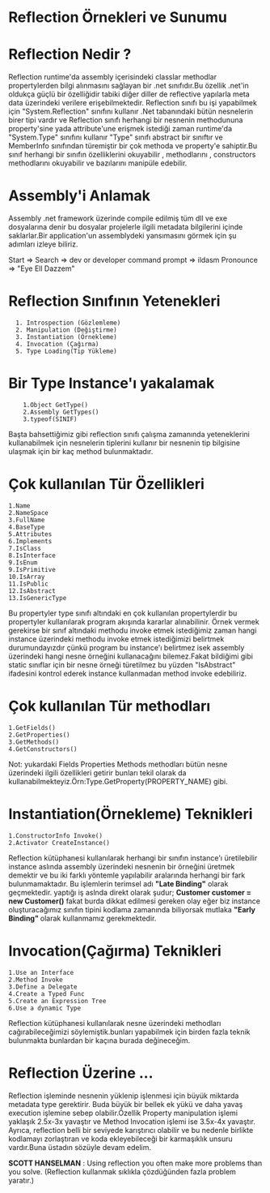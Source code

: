 # Reflection Örnekleri ve Sunumu


 # Reflection Nedir ? 
 
Reflection runtime'da assembly içerisindeki classlar methodlar propertylerden bilgi alınmasını sağlayan bir .net sınıfıdır.Bu özellik .net'in oldukça güçlü bir özelliğidir tabiki diğer diller de reflective yapılarla meta data üzerindeki verilere erişebilmektedir.
Reflection sınıfı bu işi yapabilmek için "System.Reflection" sınıfını kullanır .Net tabanındaki bütün nesnelerin birer tipi vardır ve Reflection sınıfı herhangi bir nesnenin methodununa property'sine yada attribute'une erişmek istediği zaman runtime'da "System.Type" sınıfını kullanır "Type" sınıfı abstract bir sınıftır ve MemberInfo sınıfından türemiştir bir çok methoda ve property'e sahiptir.Bu sınıf herhangi bir sınıfın özelliklerini okuyabilir , methodlarını , constructors methodlarını okuyabilir ve  bazılarını manipüle edebilir.
 # Assembly'i Anlamak
 
 Assembly .net framework üzerinde compile edilmiş tüm dll ve exe dosyalarına denir bu dosyalar projelerle ilgili metadata bilgilerini içinde saklarlar.Bir application'un assemblydeki yansımasını görmek için şu adımları izleye biliriz.
 
 Start  => Search => dev or developer command prompt => ildasm  Pronounce => "Eye Ell Dazzem"
 
 # Reflection Sınıfının Yetenekleri
      1. Introspection (Gözlemleme)
      2. Manipulation (Değiştirme)
      3. Instantiation (Örnekleme)
      4. Invocation (Çağırma)
      5. Type Loading(Tip Yükleme)
      
 # Bir Type Instance'ı yakalamak
        1.Object GetType()
        2.Assembly GetTypes()
        3.typeof(SINIF)         
 
Başta bahsettiğimiz gibi reflection sınıfı çalışma zamanında yeteneklerini kullanabilmek için nesnelerin tiplerini kullanır bir nesnenin tip  bilgisine ulaşmak için bir kaç method bulunmaktadır. 
     
# Çok kullanılan Tür Özellikleri
    1.Name
    2.NameSpace
    3.FullName
    4.BaseType
    5.Attributes
    6.Implements
    7.IsClass
    8.IsInterface
    9.IsEnum
    9.IsPrimitive
    10.IsArray
    11.IsPublic
    12.IsAbstract
    13.IsGenericType
    
Bu propertyler type sınıfı altındaki en çok kullanılan propertylerdir bu propertyler kullanılarak program akışında kararlar alınabilinir.
Örnek vermek gerekirse bir sınıf altındaki methodu invoke etmek istediğimiz zaman hangi instance üzerindeki methodu invoke etmek istediğimizi belirtmek durumundayızdır çünkü program bu instance'ı belirtmez isek assembly üzerindeki hangi nesne örneğini kullanacağını bilemez.Fakat bildiğimi gibi static sınıflar için bir nesne örneği türetilmez bu yüzden "IsAbstract" ifadesini kontrol ederek instance kullanmadan method invoke edebiliriz.
    
 # Çok kullanılan Tür methodları
    1.GetFields()
    2.GetProperties()
    3.GetMethods()
    4.GetConstructors()
Not: yukardaki Fields Properties Methods methodları bütün nesne üzerindeki ilgili özellikleri getirir bunları tekil olarak da       kullanabilmekteyiz.Örn:Type.GetProperty(PROPERTY_NAME) gibi.
  
       
# Instantiation(Örnekleme) Teknikleri
    1.ConstructorInfo Invoke()
    2.Activator CreateInstance() 
    
Reflection kütüphanesi kullanılarak herhangi bir sınıfın instance'ı üretilebilir instance aslında assembly üzerindeki nesnenin bir örneğini üretmek demektir ve bu iki farklı yöntemle yapılabilir aralarında herhangi bir fark bulunmamaktadır. Bu işlemlerin terimsel adı <b>"Late Binding"</b> olarak geçmektedir. yaptığı iş aslnda direkt olarak şudur;
<b> Customer customer = new Customer()</b>
fakat burda dikkat edilmesi gereken olay eğer biz instance oluşturacağımız sınıfın tipini kodlama zamanında biliyorsak mutlaka <b>"Early Binding" </b> olarak kullanmamız gerekmektedir.

# Invocation(Çağırma) Teknikleri
    1.Use an Interface
    2.Method Invoke
    3.Define a Delegate
    4.Create a Typed Func
    5.Create an Expression Tree
    6.Use a dynamic Type
    
Reflection kütüphanesi kullanılarak nesne üzerindeki methodları cağırabileceğimizi söylemiştik.bunları yapabilmek için birden fazla teknik bulunmakta bunlardan bir kaçına burada değineceğim.

   
# Reflection Üzerine ...

Reflection işleminde nesnenin yüklenip işlenmesi için büyük miktarda metadata type gerektirir. Buda büyük bir bellek ek yükü ve daha yavaş execution işlemine sebep olabilir.Özellik Property manipulation işlemi yaklaşık 2.5x-3x yavaştır ve Method Invocation işlemi ise 3.5x-4x yavaştır. Ayrıca, reflection belli bir seviyede karıştırıcı olabilir ve bu nedenle birlikte kodlamayı zorlaştıran ve koda ekleyebileceği bir karmaşıklık unsuru vardır.Buna üstadın sözüyle devam edelim.

 <b>SCOTT HANSELMAN</b> : Using reflection you often make more problems than you solve. 
 (Reflection kullanmak sıklıkla çözdüğünden fazla problem yaratır.)


   
   
  
